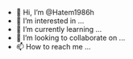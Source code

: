 - 👋 Hi, I’m @Hatem1986h
- 👀 I’m interested in ...
- 🌱 I’m currently learning ...
- 💞️ I’m looking to collaborate on ...
- 📫 How to reach me ...

<!---
Hatem1986h/Hatem1986h is a ✨ special ✨ repository because its `README.md` (this file) appears on your GitHub profile.
You can click the Preview link to take a look at your changes.
--->
